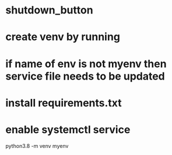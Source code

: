 # shutdown_button
# create venv by running
# if name of env is not myenv then service file needs to be updated
# install requirements.txt
# enable systemctl service
python3.8 -m venv myenv

